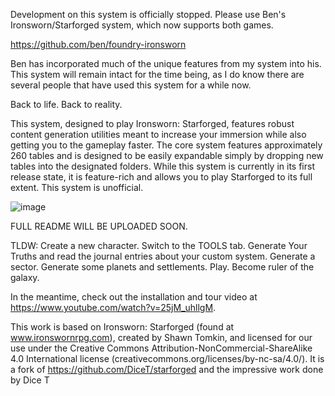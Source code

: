 Development on this system is officially stopped. Please use Ben's Ironsworn/Starforged system, which now supports both games.

https://github.com/ben/foundry-ironsworn

Ben has incorporated much of the unique features from my system into his. This system will remain intact for the time being, as I do know there are several people that have used this system for a while now.



Back to life. Back to reality.

This system, designed to play Ironsworn: Starforged, features robust content generation utilities meant to increase your immersion while also getting you to the gameplay faster. The core system features approximately 260 tables and is designed to be easily expandable simply by dropping new tables into the designated folders. While this system is currently in its first release state, it is feature-rich and allows you to play Starforged to its full extent. This system is unofficial.

![image](https://user-images.githubusercontent.com/84727873/124493173-52878700-dd83-11eb-83d6-acc927b4e714.png)

FULL README WILL BE UPLOADED SOON.

TLDW: Create a new character. Switch to the TOOLS tab. Generate Your Truths and read the journal entries about your custom system. Generate a sector. Generate some planets and settlements. Play. Become ruler of the galaxy.

In the meantime, check out the installation and tour video at https://www.youtube.com/watch?v=25jM_uhllgM.

This work is based on Ironsworn: Starforged (found at www.ironswornrpg.com), created by Shawn Tomkin, and licensed for our use under the Creative Commons Attribution-NonCommercial-ShareAlike 4.0 International license (creativecommons.org/licenses/by-nc-sa/4.0/). It is a fork of https://github.com/DiceT/starforged and the impressive work done by Dice T
